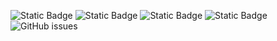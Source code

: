 ![Static Badge](https://img.shields.io/badge/blacklists-60-000000) ![Static Badge](https://img.shields.io/badge/blacklisted-3040483-cc0000) ![Static Badge](https://img.shields.io/badge/whitelisted-2242-00CC00) ![Static Badge](https://img.shields.io/badge/streaming_blacklist-28107-000000) ![GitHub issues](https://img.shields.io/github/issues/fabriziosalmi/blacklists)
